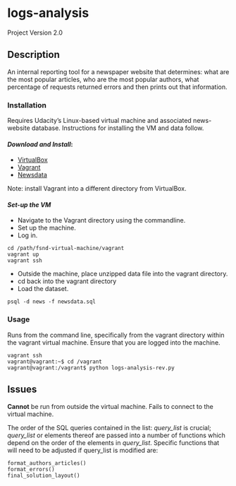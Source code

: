 # logs-analysis
Project Version 2.0 
## Description
An internal reporting tool for a newspaper website that determines: what are the most popular articles, who are the most popular authors, what percentage of requests returned errors and then prints out that information.
### Installation
Requires Udacity’s Linux-based virtual machine and associated news-website database.
Instructions for installing the VM and data follow.
#### *Download and Install*:
* [VirtualBox](https://www.virtualbox.org/wiki/Downloads)
* [Vagrant](https://www.vagrantup.com/downloads.html)
* [Newsdata](https://d17h27t6h515a5.cloudfront.net/topher/2016/August/57b5f748_newsdata/newsdata.zip)

Note: install Vagrant into a different directory from VirtualBox.

#### *Set-up the VM*
* Navigate to the Vagrant directory using the commandline.
* Set up the machine.
* Log in.
```
cd /path/fsnd-virtual-machine/vagrant
vagrant up
vagrant ssh
```
* Outside the machine, place unzipped data file into the vagrant directory.
* cd back into the vagrant directory
* Load the dataset.
```
psql -d news -f newsdata.sql
```

### Usage
Runs from the command line, specifically from the vagrant directory within the vagrant virtual machine. Ensure that you are logged into the machine.
```
vagrant ssh
vagrant@vagrant:~$ cd /vagrant
vagrant@vagrant:/vagrant$ python logs-analysis-rev.py
```
## Issues
**Cannot** be run from outside the virtual machine. Fails to connect to the virtual machine.

The order of the SQL queries contained in the list: *query_list* is crucial; *query_list* or elements thereof are passed into a number of functions which depend on the order of the elements in *query_list*. Specific functions that will need to be adjusted if query_list is modified are:
```
format_authors_articles()
format_errors()
final_solution_layout()
```
